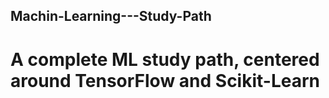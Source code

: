 ## Machin-Learning---Study-Path
# A complete ML study path, centered around TensorFlow and Scikit-Learn



